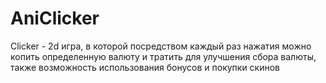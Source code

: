 # AniClicker
Clicker - 2d игра, в которой посредством каждый раз нажатия можно копить определенную валюту и тратить для улучшения сбора валюты, также возможность использования бонусов и покупки скинов

